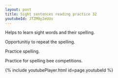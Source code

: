 ```yaml
---
layout: post
title: Sight sentences reading practice 32
youtubeId: JTZM9y2eUUs
---
```

 
 
Helps to learn sight words and their spelling.

Opportunitiy to repeat the spelling. 

Practice spelling. 
 
Practice for spelling bee competitions. 
 
{% include youtubePlayer.html id=page.youtubeId %}
 
 
